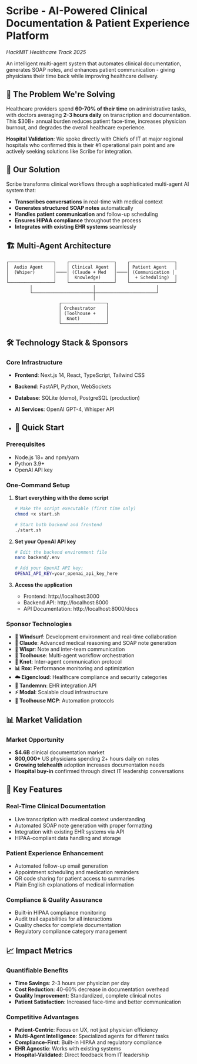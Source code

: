 # Scribe - AI-Powered Clinical Documentation & Patient Experience Platform

*HackMIT Healthcare Track 2025*

An intelligent multi-agent system that automates clinical documentation, generates SOAP notes, and enhances patient communication - giving physicians their time back while improving healthcare delivery.

## 🏥 The Problem We're Solving

Healthcare providers spend **60-70% of their time** on administrative tasks, with doctors averaging **2-3 hours daily** on transcription and documentation. This $30B+ annual burden reduces patient face-time, increases physician burnout, and degrades the overall healthcare experience.

**Hospital Validation**: We spoke directly with Chiefs of IT at major regional hospitals who confirmed this is their #1 operational pain point and are actively seeking solutions like Scribe for integration.

## 🎯 Our Solution

Scribe transforms clinical workflows through a sophisticated multi-agent AI system that:
- **Transcribes conversations** in real-time with medical context
- **Generates structured SOAP notes** automatically
- **Handles patient communication** and follow-up scheduling
- **Ensures HIPAA compliance** throughout the process
- **Integrates with existing EHR systems** seamlessly

## 🏗️ Multi-Agent Architecture

```
┌─────────────────┐    ┌─────────────────┐    ┌─────────────────┐
│  Audio Agent    │    │ Clinical Agent  │    │ Patient Agent   │
│  (Whiper)       │────│ (Claude + Med   │────│ (Communication │
│                 │    │  Knowledge)     │    │  + Scheduling)  │
└─────────────────┘    └─────────────────┘    └─────────────────┘
         │                       │                       │
         └───────────────────────┼───────────────────────┘
                                 │
                    ┌─────────────────┐
                    │ Orchestrator    │
                    │ (Toolhouse +    │
                    │  Knot)          │
                    └─────────────────┘
```

## 🛠️ Technology Stack & Sponsors

### Core Infrastructure
- **Frontend**: Next.js 14, React, TypeScript, Tailwind CSS
- **Backend**: FastAPI, Python, WebSockets
- **Database**: SQLite (demo), PostgreSQL (production)
- **AI Services**: OpenAI GPT-4, Whisper API

- ## 🚀 Quick Start

### Prerequisites
- Node.js 18+ and npm/yarn
- Python 3.9+
- OpenAI API key

### One-Command Setup

1. **Start everything with the demo script**
   ```bash
   # Make the script executable (first time only)
   chmod +x start.sh
   
   # Start both backend and frontend
   ./start.sh
   ```

2. **Set your OpenAI API key**
   ```bash
   # Edit the backend environment file
   nano backend/.env
   
   # Add your OpenAI API key:
   OPENAI_API_KEY=your_openai_api_key_here
   ```

3. **Access the application**
   - Frontend: http://localhost:3000
   - Backend API: http://localhost:8000
   - API Documentation: http://localhost:8000/docs

### Sponsor Technologies
- **🌊 Windsurf**: Development environment and real-time collaboration
- **🤖 Claude**: Advanced medical reasoning and SOAP note generation
- **🎤 Wispr**: Note and inter-team communication
- **🔧 Toolhouse**: Multi-agent workflow orchestration
- **🔗 Knot**: Inter-agent communication protocol
- **📊 Rox**: Performance monitoring and optimization
- **☁️ Eigencloud**: Healthcare compliance and security categories
- **🔌 Tandemnn**: EHR integration API
- **⚡ Modal**: Scalable cloud infrastructure
- **🤖 Toolhouse MCP**: Automation protocols

## 📊 Market Validation

### Market Opportunity
- **$4.6B** clinical documentation market
- **800,000+** US physicians spending 2+ hours daily on notes
- **Growing telehealth** adoption increases documentation needs
- **Hospital buy-in** confirmed through direct IT leadership conversations

## 🎯 Key Features

### Real-Time Clinical Documentation
- Live transcription with medical context understanding
- Automated SOAP note generation with proper formatting
- Integration with existing EHR systems via API
- HIPAA-compliant data handling and storage

### Patient Experience Enhancement
- Automated follow-up email generation
- Appointment scheduling and medication reminders
- QR code sharing for patient access to summaries
- Plain English explanations of medical information

### Compliance & Quality Assurance
- Built-in HIPAA compliance monitoring
- Audit trail capabilities for all interactions
- Quality checks for complete documentation
- Regulatory compliance category management

## 📈 Impact Metrics

### Quantifiable Benefits
- **Time Savings**: 2-3 hours per physician per day
- **Cost Reduction**: 40-60% decrease in documentation overhead
- **Quality Improvement**: Standardized, complete clinical notes
- **Patient Satisfaction**: Increased face-time and better communication

### Competitive Advantages
- **Patient-Centric**: Focus on UX, not just physician efficiency
- **Multi-Agent Intelligence**: Specialized agents for different tasks
- **Compliance-First**: Built-in HIPAA and regulatory compliance
- **EHR Agnostic**: Works with existing systems
- **Hospital-Validated**: Direct feedback from IT leadership
